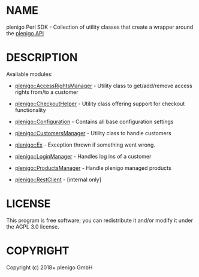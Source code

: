 # NAME
 
plenigo Perl SDK - Collection of utility classes that create a wrapper around the [plenigo API](https://api.plenigo.com)
 
# DESCRIPTION
 
Available modules:
 
- [plenigo::AccessRightsManager](./lib/plenigo/AccessRightsManager.pm) - Utility class to get/add/remove access rights from/to a customer

- [plenigo::CheckoutHelper](./lib/plenigo/CheckoutHelper.pm) - Utility class offering support for checkout functionality

- [plenigo::Configuration](./lib/plenigo/Configuration.pm) - Contains all base configuration settings

- [plenigo::CustomersManager](./lib/plenigo/CustomersManager.pm) - Utility class to handle customers

- [plenigo::Ex](./lib/plenigo/Ex.pm) - Exception thrown if something went wrong.

- [plenigo::LoginManager](./lib/plenigo/LoginManager.pm) - Handles log ins of a customer

- [plenigo::ProductsManager](./lib/plenigo/ProductsManager.pm) - Handle plenigo managed products

- [plenigo::RestClient](./lib/plenigo/RestClient.pm) - [internal only]
  
# LICENSE
 
This program is free software; you can redistribute it and/or modify it under the AGPL 3.0 license.
 
# COPYRIGHT
 
Copyright (c) 2018+ plenigo GmbH
